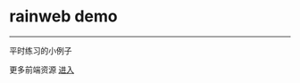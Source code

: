 
<h1>rainweb demo</h1>
<hr>
<p>平时练习的小例子</p>
<p>更多前端资源   <a href="http://www.rainweb.cn" target="_blank">进入</a></p>


